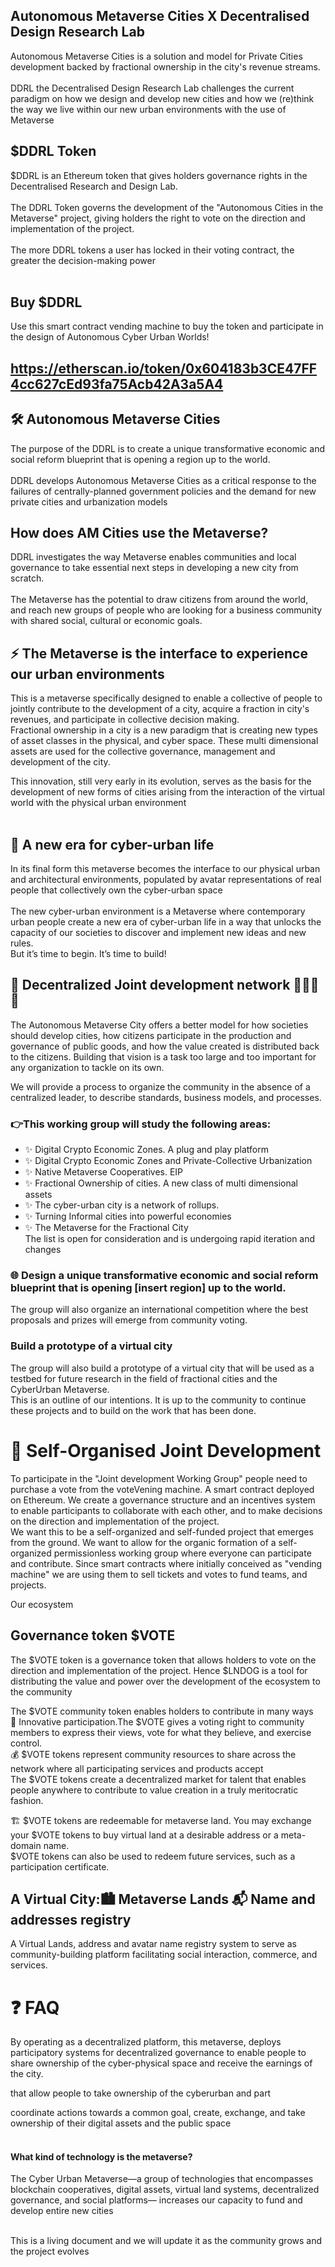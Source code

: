 ## Autonomous Metaverse Cities X Decentralised Design Research Lab
Autonomous Metaverse Cities is a solution and model for Private Cities development backed by fractional ownership in the city's revenue streams.<br><br>
DDRL the Decentralised Design Research Lab challenges the current paradigm on how we design and develop new cities and how we (re)think the way we live within our new urban environments with the use of Metaverse<br>
## $DDRL Token
$DDRL is an Ethereum token that gives holders governance rights in the Decentralised Research and Design Lab.<br><br> The DDRL Token governs the development of the "Autonomous Cities in the Metaverse" project, giving holders the right to vote on the direction and implementation of the project.<br><br> The more DDRL tokens a user has locked in their voting contract, the greater the decision-making power <br><br>
## Buy $DDRL
Use this smart contract vending machine to buy the token and participate in the design of Autonomous Cyber Urban Worlds!
## https://etherscan.io/token/0x604183b3CE47FF4cc627cEd93fa75Acb42A3a5A4

## 🛠 Autonomous Metaverse Cities
The purpose of the DDRL is to create a  unique transformative economic and social reform blueprint that is opening a region up to the world.<br><br> DDRL develops Autonomous Metaverse Cities as a critical response to the failures of centrally-planned government policies and the demand for new private cities and urbanization models<br>
## How does AM Cities use the Metaverse?
DDRL investigates the way Metaverse enables communities and local governance to take essential next steps in developing a new city from scratch.<br><br> The Metaverse has the potential to draw citizens from around the world, and reach new groups of people who are looking for a business community with shared social, cultural or economic goals.

## ⚡️ The Metaverse is the interface to experience our urban environments
This is a metaverse specifically designed to enable a collective of people to jointly contribute to the development of a city, acquire a fraction in city's revenues, and participate in collective decision making.<br>
Fractional ownership in a city is a new paradigm that is creating new types of asset classes in the physical, and cyber space. These multi dimensional assets are used for the collective governance, management and development of the city.<br>

This innovation, still very early in its evolution, serves as the basis for the development of new forms of cities arising from the interaction of the virtual world with the physical urban environment <br><br>
 
## 💎 A new era for cyber-urban life
In its final form this metaverse becomes the interface to our physical urban and architectural environments, populated by avatar representations of real people that collectively own the cyber-urban space<br><br>
The new cyber-urban environment is a Metaverse where contemporary urban people create a new era of cyber-urban life in a way that unlocks the capacity of our societies to discover and implement new ideas and new rules.<br>
But it’s time to begin. It’s time to build!

## 👫 Decentralized Joint development network  👫👫👫👫

The Autonomous Metaverse City offers a better model for how societies should develop cities, how citizens participate in the production and governance of public goods, and how the value created is distributed back to the citizens. Building that vision is a task too large and too important for any organization to tackle on its own.<br>

We will provide a process to organize the community in the absence of a centralized leader, to describe standards, business models, and processes.<br>
### 👉This working group will study the following areas:<br>

* ✨ Digital Crypto Economic Zones. A plug and play platform<br>
* ✨ Digital Crypto Economic Zones and Private-Collective Urbanization<br>
* ✨ Native Metaverse Cooperatives. EIP<br>
* ✨ Fractional Ownership of cities. A new class of multi dimensional assets<br>
* ✨ The cyber-urban city is a network of rollups.<br>
* ✨ Turning Informal cities into powerful economies<br>
* ✨ The Metaverse for the Fractional City<br>
The list is open for consideration and is undergoing rapid iteration and changes<br>


### 🌐 Design a unique transformative economic and social reform blueprint that is opening [insert region] up to the world.
The group will also organize an international competition where the best proposals and prizes will emerge from community voting.
 
### Build a prototype of a virtual city<br>
The group will also build a prototype of a virtual city that will be used as a testbed for future research in the field of fractional cities and the CyberUrban Metaverse.<br>
This is an outline of our intentions. It is up to the community to continue these projects and to build on the work that has been done.

# 🚀 Self-Organised Joint Development
To participate in the "Joint development Working Group" people need to purchase a vote from the voteVening machine. A smart contract deployed on Ethereum. We create a governance structure and an incentives system to enable participants to collaborate with each other, and to make decisions on the direction and implementation of the project.<br>
We want this to be a self-organized and self-funded project that emerges from the ground. We want to allow for the organic formation of a self-organized permissionless working group where everyone can participate and contribute. Since smart contracts where initially conceived as "vending machine" we are using them to sell tickets and votes to fund teams, and projects.

Our ecosystem 
## Governance token $VOTE
The $VOTE token is a governance token that allows holders to vote on the direction and implementation of the project. Hence $LNDOG is a tool for distributing the value and power over the development of the ecosystem to the community

The $VOTE community token enables holders to contribute in many ways<br>
📢 Innovative participation.The $VOTE gives a voting right to community members to express their views, vote for what they believe, and exercise control.<br> 
💰 $VOTE tokens represent community resources to share across the network where all participating services and products accept<br>
The $VOTE tokens create a decentralized market for talent that enables people anywhere to contribute to value creation in a truly meritocratic fashion.<br>

🏗 $VOTE tokens are redeemable for metaverse land. You may exchange your $VOTE tokens to buy virtual land at a desirable address or a meta-domain name.<br>
$VOTE tokens can also be used to redeem future services, such as a participation certificate.<br>


## A Virtual City:🏙 Metaverse Lands  📬 Name and addresses registry
A Virtual Lands, address and avatar name registry system to serve as community-building platform facilitating social interaction, commerce, and services.


# ❓ FAQ
By operating as a decentralized platform, this metaverse, deploys participatory systems for decentralized governance to enable people to share ownership of the cyber-physical space and receive the earnings of the city.

that allow people to take ownership of the cyberurban and part


coordinate actions towards a common goal, create, exchange, and take ownership of their digital assets and the public space<br><br>

####  What kind of technology is the metaverse?
The Cyber Urban Metaverse—a group of technologies that encompasses blockchain cooperatives, digital assets, virtual land systems, decentralized governance, and social platforms— increases our capacity to fund and develop entire new cities<br><br>

This is a living document and we will update it as the community grows and the project evolves<br>
